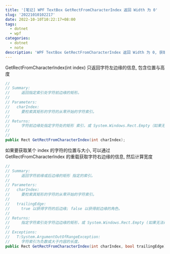 ```yaml
---
title: '[笔记] WPF TextBox GetRectFromCharacterIndex 返回 Width 为 0'
slug: '20221010102217'
date: 2022-10-10T10:22:17+08:00
tags:
  - dotnet
  - wpf
categories:
  - dotnet
  - note
description: 'WPF TextBox GetRectFromCharacterIndex 返回 Width 为 0, 获取指定字符的位置与宽高'
---
```


GetRectFromCharacterIndex(int index) 只返回字符左边缘的信息, 包含位置与高度


```csharp
//
// Summary:
//     返回指定索引处字符前边缘的矩形。
//
// Parameters:
//   charIndex:
//     要检索其矩形的字符的从零开始的字符索引。
//
// Returns:
//     字符前边缘处指定字符处的矩形 索引，或 System.Windows.Rect.Empty（如果无法确定边界矩形）
//     
//
public Rect GetRectFromCharacterIndex(int charIndex);
```


如果要获取某个 index 的字符的位置与大小, 可以通过 GetRectFromCharacterIndex 的重载获取字符右边缘的信息, 然后计算宽度


```csharp
//
// Summary:
//     返回字符前缘或后边缘的矩形 指定的索引。
//
// Parameters:
//   charIndex:
//     要检索其矩形的字符的从零开始的字符索引。
//
//   trailingEdge:
//     true 以获得字符的后边缘; false 以获得前边缘的角色。
//
// Returns:
//     指定字符索引处字符边边缘的矩形，或 System.Windows.Rect.Empty (如果无法确定边界矩形)
//
// Exceptions:
//   T:System.ArgumentOutOfRangeException:
//     字符索引为负数或大于内容的长度。
public Rect GetRectFromCharacterIndex(int charIndex, bool trailingEdge);
```
